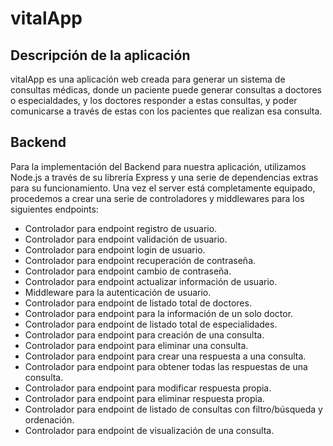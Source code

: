 # vitalApp

## Descripción de la aplicación

vitalApp es una aplicación web creada para generar un sistema de consultas médicas, donde un paciente puede generar consultas a doctores o especialdades, y los doctores responder a estas consultas, y poder comunicarse a través de estas con los pacientes que realizan esa consulta.

## Backend

Para la implementación del Backend para nuestra aplicación, utilizamos Node.js a través de su librería Express y una serie de dependencias extras para su funcionamiento. Una vez el server está completamente equipado, procedemos a crear una serie de controladores y middlewares para los siguientes endpoints:

- Controlador para endpoint registro de usuario.
- Controlador para endpoint validación de usuario.
- Controlador para endpoint login de usuario.
- Controlador para endpoint recuperación de contraseña.
- Controlador para endpoint cambio de contraseña.
- Controlador para endpoint actualizar información de usuario.
- Middleware para la autenticación de usuario.
- Controlador para endpoint de listado total de doctores.
- Controlador para endpoint para la información de un solo doctor.
- Controlador para endpoint de listado total de especialidades.
- Controlador para endpoint para creación de una consulta.
- Controlador para endpoint para eliminar una consulta.
- Controlador para endpoint para crear una respuesta a una consulta.
- Controlador para endpoint para obtener todas las respuestas de una consulta.
- Controlador para endpoint para modificar respuesta propia.
- Controlador para endpoint para eliminar respuesta propia.
- Controlador para endpoint de listado de consultas con filtro/búsqueda y ordenación.
- Controlador para endpoint de visualización de una consulta.
